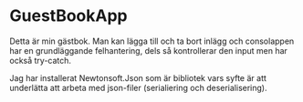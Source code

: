 # GuestBookApp

Detta är min gästbok. Man kan lägga till och ta bort inlägg och consolappen har en grundläggande felhantering, dels så kontrollerar den input men har också try-catch.

Jag har installerat Newtonsoft.Json som är bibliotek vars syfte är att underlätta att arbeta med json-filer (serialiering och deserialisering). 
